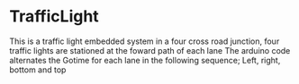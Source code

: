# TrafficLight
This is a traffic light embedded system
in a four cross road junction, four traffic lights are stationed at the foward path of each lane
The arduino code alternates the Gotime for each lane in the following sequence; Left, right, bottom and top
